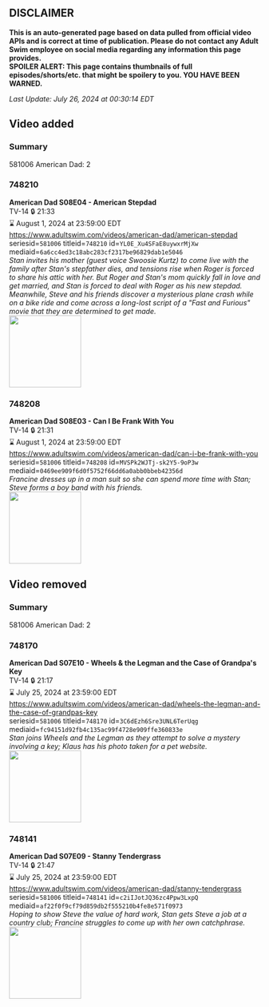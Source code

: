 ## DISCLAIMER
**This is an auto-generated page based on data pulled from official video APIs and is correct at time of publication. Please do not contact any Adult Swim employee on social media regarding any information this page provides.**  
**SPOILER ALERT: This page contains thumbnails of full episodes/shorts/etc. that might be spoilery to you. YOU HAVE BEEN WARNED.**  

_Last Update: July 26, 2024 at 00:30:14 EDT_
## Video added
### Summary
581006 American Dad: 2  
### 748210
**American Dad S08E04 - American Stepdad**  
TV-14 🔒 21:33  
⌛ August 1, 2024 at 23:59:00 EDT  
https://www.adultswim.com/videos/american-dad/american-stepdad  
seriesid=`581006` titleid=`748210` id=`YL0E_Xu4SFaE8uywxrMjXw` mediaid=`6a6cc4ed3c18abc283cf2317be96829dab1e5046`  
_Stan invites his mother (guest voice Swoosie Kurtz) to come live with the family after Stan's stepfather dies, and tensions rise when Roger is forced to share his attic with her. But Roger and Stan's mom quickly fall in love and get married, and Stan is forced to deal with Roger as his new stepdad. Meanwhile, Steve and his friends discover a mysterious plane crash while on a bike ride and come across a long-lost script of a "Fast and Furious" movie that they are determined to get made._  
<a href="https://i.cdn.turner.com/adultswim/big/image-upload/thumbnails/thumb-2_image-15180322332796.jpg"><img src="https://i.cdn.turner.com/adultswim/big/image-upload/thumbnails/thumb-2_image-15180322332796.jpg" height="144px" /></a>
### 748208
**American Dad S08E03 - Can I Be Frank With You**  
TV-14 🔒 21:31  
⌛ August 1, 2024 at 23:59:00 EDT  
https://www.adultswim.com/videos/american-dad/can-i-be-frank-with-you  
seriesid=`581006` titleid=`748208` id=`MVSPk2WJTj-sk2Y5-9oP3w` mediaid=`0469ee909f6d0f5752f66dd6a0abb0bbeb42356d`  
_Francine dresses up in a man suit so she can spend more time with Stan; Steve forms a boy band with his friends._  
<a href="https://i.cdn.turner.com/adultswim/big/image-upload/thumbnails/thumb-2_image-151803220561511.jpg"><img src="https://i.cdn.turner.com/adultswim/big/image-upload/thumbnails/thumb-2_image-151803220561511.jpg" height="144px" /></a>
## Video removed
### Summary
581006 American Dad: 2  
### 748170
**American Dad S07E10 - Wheels & the Legman and the Case of Grandpa's Key**  
TV-14 🔒 21:17  
⌛ July 25, 2024 at 23:59:00 EDT  
https://www.adultswim.com/videos/american-dad/wheels-the-legman-and-the-case-of-grandpas-key  
seriesid=`581006` titleid=`748170` id=`3C6dEzh6Sre3UNL6TerUqg` mediaid=`fc94151d92fb4c135ac99f4728e909ffe360833e`  
_Stan joins Wheels and the Legman as they attempt to solve a mystery involving a key; Klaus has his photo taken for a pet website._  
<a href="https://i.cdn.turner.com/adultswim/big/image-upload/thumbnails/thumb-2_image-15312545635391.jpg"><img src="https://i.cdn.turner.com/adultswim/big/image-upload/thumbnails/thumb-2_image-15312545635391.jpg" height="144px" /></a>
### 748141
**American Dad S07E09 - Stanny Tendergrass**  
TV-14 🔒 21:47  
⌛ July 25, 2024 at 23:59:00 EDT  
https://www.adultswim.com/videos/american-dad/stanny-tendergrass  
seriesid=`581006` titleid=`748141` id=`c2iIJotJQ36zc4Ppw3LxpQ` mediaid=`af22f0f9cf79d859db2f555210b4fe8e571f0973`  
_Hoping to show Steve the value of hard work, Stan gets Steve a job at a country club; Francine struggles to come up with her own catchphrase._  
<a href="https://i.cdn.turner.com/adultswim/big/image-upload/thumbnails/thumb-2_image-154464896793819.jpg"><img src="https://i.cdn.turner.com/adultswim/big/image-upload/thumbnails/thumb-2_image-154464896793819.jpg" height="144px" /></a>
